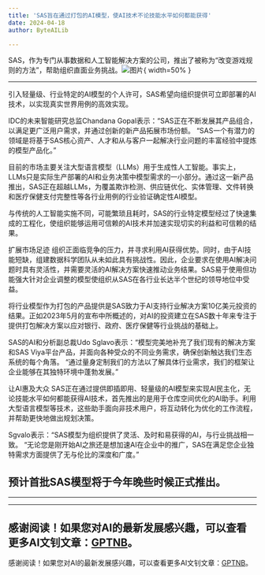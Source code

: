 ```yaml
---
title: 'SAS旨在通过打包的AI模型，使AI技术不论技能水平如何都能获得'
date: 2024-04-18
author: ByteAILib

---
```


SAS，作为专门从事数据和人工智能解决方案的公司，推出了被称为“改变游戏规则的方法”，帮助组织直面业务挑战。![图片](https://www.artificialintelligence-news.com/wp-content/uploads/sites/9/2024/04/possessed-photography-jIBMSMs4_kA-unsplash.jpg){ width=50% }

---
引入轻量级、行业特定的AI模型的个人许可，SAS希望向组织提供可立即部署的AI技术，以实现真实世界用例的高效实现。

IDC的未来智能研究总监Chandana Gopal表示：“SAS正在不断发展其产品组合，以满足更广泛用户需求，并通过创新的新产品拓展市场份额。
“SAS一个有潜力的领域是将基于SAS核心资产、人才和从与客户一起解决行业问题的丰富经验中提炼的模型产品化。”

目前的市场主要关注大型语言模型（LLMs）用于生成性人工智能。事实上，LLMs只是实际生产部署的AI和业务决策中模型需求的一小部分。通过这一新产品推出，SAS正在超越LLMs，为覆盖欺诈检测、供应链优化、实体管理、文件转换和医疗保健支付完整性等各行业用例的行业验证确定性AI模型。

与传统的人工智能实施不同，可能繁琐且耗时，SAS的行业特定模型经过了快速集成的工程化，使组织能够运用可信赖的AI技术并加速实现切实的利益和可信赖的结果。

扩展市场足迹
组织正面临竞争的压力，并寻求利用AI获得优势。同时，由于AI技能短缺，组建数据科学团队从未如此具有挑战性。因此，企业要求在使用AI解决问题时具有灵活性，并需要灵活的AI解决方案快速推动业务结果。SAS易于使用但功能强大针对企业调整的模型使组织从SAS在各行业长达半个世纪的领导地位中受益。

将行业模型作为打包的产品提供是SAS致力于AI支持行业解决方案10亿美元投资的结果。正如2023年5月的宣布中所概述的，对AI的投资建立在SAS数十年来专注于提供打包解决方案以应对银行、政府、医疗保健等行业挑战的基础上。

SAS的AI和分析副总裁Udo Sglavo表示：“模型完美地补充了我们现有的解决方案和SAS Viya平台产品，并面向各种受众的不同业务需求，确保创新触达我们生态系统的每个角落。
“通过量身定制我们的方法以了解具体行业需求，我们的框架让企业能够在其独特环境中蓬勃发展。”

让AI惠及大众
SAS正在通过提供即插即用、轻量级的AI模型来实现AI民主化，无论技能水平如何都能获得AI技术，首先推出的是用于仓库空间优化的AI助手。利用大型语言模型等技术，这些助手面向非技术用户，将互动转化为优化的工作流程，并帮助更快地做出规划决策。

Sgvalo表示：“SAS模型为组织提供了灵活、及时和易获得的AI，与行业挑战相一致。
“无论您是刚开始AI之旅还是想加速AI在企业中的推广，SAS在满足您企业独特需求方面提供了无与伦比的深度和广度。”

预计首批SAS模型将于今年晚些时候正式推出。
---
---

---
感谢阅读！如果您对AI的最新发展感兴趣，可以查看更多AI文钊文章：[GPTNB](https://gptnb.com)。
---
感谢阅读！如果您对AI的最新发展感兴趣，可以查看更多AI文钊文章：[GPTNB](https://gptnb.com)。